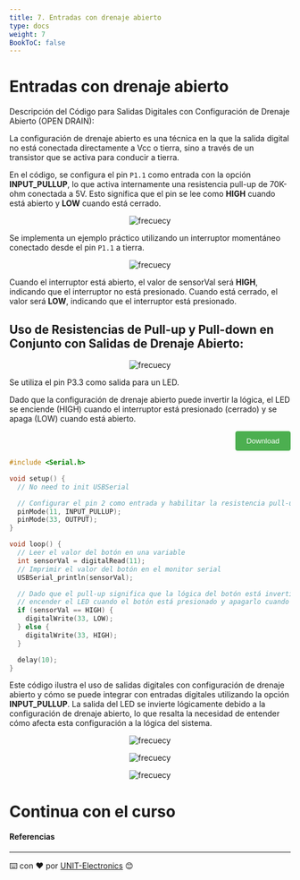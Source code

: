 ```yaml
---
title: 7. Entradas con drenaje abierto 
type: docs
weight: 7
BookToC: false
---
```


# Entradas con drenaje abierto 
Descripción del Código para Salidas Digitales con Configuración de Drenaje Abierto (OPEN DRAIN):


La configuración de drenaje abierto es una técnica en la que la salida digital no está conectada directamente a Vcc o tierra, sino a través de un transistor que se activa para conducir a tierra. 

En el código, se configura el pin `P1.1` como entrada con la opción **INPUT_PULLUP**, lo que activa internamente una resistencia pull-up de 70K-ohm conectada a 5V. Esto significa que el pin se lee como **HIGH** cuando está abierto y **LOW** cuando está cerrado.



<p align="center">
    <img src="/docs/7-Entradas_open_drain/images/open_drain.png" alt="frecuecy">
</p>


Se implementa un ejemplo práctico utilizando un interruptor momentáneo conectado desde el pin `P1.1` a tierra.


<p align="center">
    <img src="/docs/7-Entradas_open_drain/images/squema_push_led.png" alt="frecuecy">
</p>


Cuando el interruptor está abierto, el valor de sensorVal será **HIGH**, indicando que el interruptor no está presionado. Cuando está cerrado, el valor será **LOW**, indicando que el interruptor está presionado.

## Uso de Resistencias de Pull-up y Pull-down en Conjunto con Salidas de Drenaje Abierto:

<p align="center">
    <img src="/docs/7-Entradas_open_drain/images/fz_ch552.png" alt="frecuecy">
</p>
Se utiliza el pin P3.3 como salida para un LED.

Dado que la configuración de drenaje abierto puede invertir la lógica, el LED se enciende (HIGH) cuando el interruptor está presionado (cerrado) y se apaga (LOW) cuando está abierto.
<div style="text-align: right;">
    <a href="/docs/7-Entradas_open_drain/code/open_drain.ino" download="open_drain.ino">
        <button style="background-color: #4CAF50; color: white; padding: 10px 20px; border: none; border-radius: 4px; cursor: pointer;">
            Download 
        </button>
    </a>
</div>

```c
#include <Serial.h>

void setup() {
  // No need to init USBSerial

  // Configurar el pin 2 como entrada y habilitar la resistencia pull-up interna
  pinMode(11, INPUT_PULLUP);
  pinMode(33, OUTPUT);
}

void loop() {
  // Leer el valor del botón en una variable
  int sensorVal = digitalRead(11);
  // Imprimir el valor del botón en el monitor serial
  USBSerial_println(sensorVal);

  // Dado que el pull-up significa que la lógica del botón está invertida,
  // encender el LED cuando el botón está presionado y apagarlo cuando está abierto:
  if (sensorVal == HIGH) {
    digitalWrite(33, LOW);
  } else {
    digitalWrite(33, HIGH);
  }

  delay(10);
}

```
Este código ilustra el uso de salidas digitales con configuración de drenaje abierto y cómo se puede integrar con entradas digitales utilizando la opción **INPUT_PULLUP**. La salida del LED se invierte lógicamente debido a la configuración de drenaje abierto, lo que resalta la necesidad de entender cómo afecta esta configuración a la lógica del sistema.



<p align="center">
    <img src="/docs/6-Entradas_digitales/images/com.png" alt="frecuecy">
</p>


<p align="center">
    <img src="/docs/6-Entradas_digitales/images/in.png" alt="frecuecy">
</p>


<p align="center">
    <img src="/docs/7-Entradas_open_drain/images/input4.gif" alt="frecuecy">
</p>



# Continua con el curso [](/)


#### Referencias

---
⌨️ con ❤️ por [UNIT-Electronics](https://github.com/UNIT-Electronics) 😊

